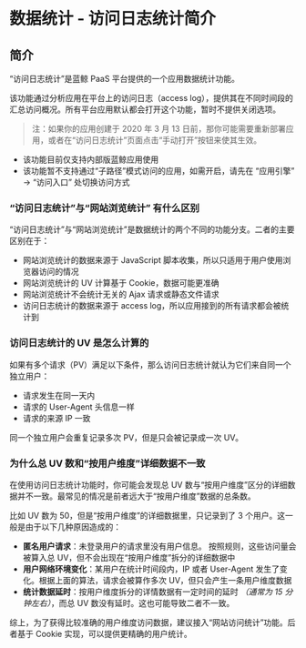 # 数据统计 - 访问日志统计简介

## 简介

“访问日志统计”是蓝鲸 PaaS 平台提供的一个应用数据统计功能。

该功能通过分析应用在平台上的访问日志（access log），提供其在不同时间段的汇总访问概况。所有平台应用默认都会打开这个功能，暂时不提供关闭选项。

> 注：如果你的应用创建于 2020 年 3 月 13 日前，那你可能需要重新部署应用，或者在“访问日志统计”页面点击“手动打开”按钮来使其生效。

- 该功能目前仅支持内部版蓝鲸应用使用
- 该功能暂不支持通过“子路径”模式访问的应用，如需开启，请先在 “应用引擎” -> “访问入口” 处切换访问方式

### “访问日志统计”与“网站浏览统计” 有什么区别

“访问日志统计”与“网站浏览统计”是数据统计的两个不同的功能分支。二者的主要区别在于：

- 网站浏览统计的数据来源于 JavaScript 脚本收集，所以只适用于用户使用浏览器访问的情况
- 网站浏览统计的 UV 计算基于 Cookie，数据可能更准确
- 网站浏览统计不会统计无关的 Ajax 请求或静态文件请求
- 访问日志统计的数据来源于 access log，所以应用接到的所有请求都会被统计到

### 访问日志统计的 UV 是怎么计算的

如果有多个请求（PV）满足以下条件，那么访问日志统计就认为它们来自同一个独立用户：

- 请求发生在同一天内
- 请求的 User-Agent 头信息一样
- 请求的来源 IP 一致

同一个独立用户会重复记录多次 PV，但是只会被记录成一次 UV。

### 为什么总 UV 数和“按用户维度”详细数据不一致

在使用访问日志统计功能时，你可能会发现总 UV 数与“按用户维度”区分的详细数据并不一致。最常见的情况是前者远大于“按用户维度”数据的总条数。

比如 UV 数为 50，但是“按用户维度”的详细数据里，只记录到了 3 个用户。这一般是由于以下几种原因造成的：

- **匿名用户请求**：未登录用户的请求里没有用户信息。 按照规则，这些访问量会被算入总 UV，但不会出现在“按用户维度”拆分的详细数据中
- **用户网络环境变化**：某用户在统计时间段内，IP 或者 User-Agent 发生了变化。根据上面的算法，请求会被算作多次 UV，但只会产生一条用户维度数据
- **统计数据延时**：按用户维度拆分的详情数据有一定时间的延时 *（通常为 15 分钟左右）*，而总 UV 数没有延时。这也可能导致二者不一致。

综上，为了获得比较准确的用户维度访问数据，建议接入“网站访问统计”功能。后者基于 Cookie 实现，可以提供更精确的用户统计。